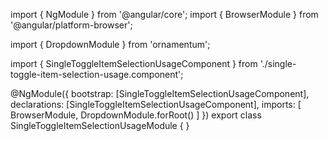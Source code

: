 import { NgModule } from '@angular/core';
import { BrowserModule } from '@angular/platform-browser';
  
import { DropdownModule } from 'ornamentum';
  
import { SingleToggleItemSelectionUsageComponent } from './single-toggle-item-selection-usage.component';

@NgModule({
 bootstrap: [SingleToggleItemSelectionUsageComponent],
 declarations: [SingleToggleItemSelectionUsageComponent],
 imports: [
    BrowserModule, 
    DropdownModule.forRoot()
  ]
})
export class SingleToggleItemSelectionUsageModule {
}
